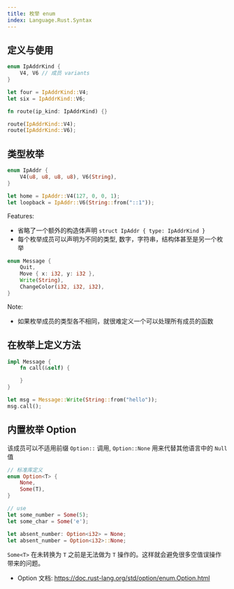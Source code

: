 ```yaml
---
title: 枚举 enum
index: Language.Rust.Syntax
---
```




## 定义与使用

``` rust
enum IpAddrKind {
    V4, V6 // 成员 variants
}

let four = IpAddrKind::V4;
let six = IpAddrKind::V6;

fn route(ip_kind: IpAddrKind) {}

route(IpAddrKind::V4);
route(IpAddrKind::V6);
```

## 类型枚举


``` rust
enum IpAddr {
    V4(u8, u8, u8, u8), V6(String),
}

let home = IpAddr::V4(127, 0, 0, 1);
let loopback = IpAddr::V6(String::from("::1"));

```

Features:
- 省略了一个额外的构造体声明 `struct IpAddr { type: IpAddrKind }`
- 每个枚举成员可以声明为不同的类型, 数字，字符串，结构体甚至是另一个枚举


``` rust
enum Message {
    Quit,
    Move { x: i32, y: i32 },
    Write(String),
    ChangeColor(i32, i32, i32),
}
```

Note:
- 如果枚举成员的类型各不相同，就很难定义一个可以处理所有成员的函数

## 在枚举上定义方法

``` rust
impl Message {
    fn call(&self) {

    }
}

let msg = Message::Write(String::from("hello"));
msg.call();

```

## 内置枚举 Option

该成员可以不适用前缀 `Option::` 调用, `Option::None` 用来代替其他语言中的 `Null` 值

``` rust
// 标准库定义
enum Option<T> {
    None, 
    Some(T),
}

// use
let some_number = Some(5);
let some_char = Some('e');

let absent_number: Option<i32> = None;
let absent_number = Option<i32>::None;
```

`Some<T>` 在未转换为 `T` 之前是无法做为 `T` 操作的。这样就会避免很多空值误操作带来的问题。

- Option 文档: <https://doc.rust-lang.org/std/option/enum.Option.html>

